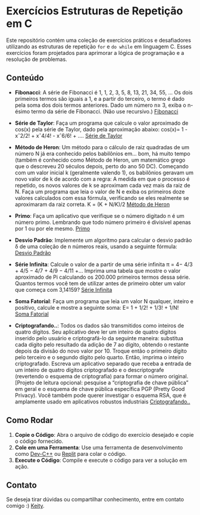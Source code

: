 
# Exercícios Estruturas de Repetição em C

Este repositório contém uma coleção de exercícios práticos e desafiadores utilizando as estruturas de repetição `for` e `do while` em linguagem C. Esses exercícios foram projetados para aprimorar a lógica de programação e a resolução de problemas.

## Conteúdo

  - **Fibonacci**:
   A série de Fibonacci é 1, 1, 2, 3, 5, 8, 13, 21, 34, 55, ... 
   Os dois primeiros termos são iguais a 1, e a partir do terceiro, o termo é dado pela soma dos dois termos anteriores.
   Dado um número n≥ 3, exiba o n-ésimo termo da série de Fibonacci.
   (Não use recursivo.)
   [Fibonacci](https://github.com/keitiely/questoes/blob/main/Fibonacci.c)
    
  - **Série de Taylor**:
    Faça um programa que calcule o valor aproximado de cos(x) pela série de Taylor,
    dado pela aproximação abaixo:
        cos(x)= 1 - xˆ2/2! + xˆ4/4! - xˆ6/6! + ....
    [Série de Taylor](https://github.com/keitiely/questoes/blob/main/Serie-de-Taylor)

 - **Método de Heron**:
   Um método para o cálculo de raiz quadradas de um número N já era conhecido pelos babilônios em...
   bom, há muito tempo (também é conhecido como Método de Heron, um matemático grego que o descreveu 20 séculos depois, perto do ano 50 DC.
   Começando com um valor inicial k (geralmente valendo 1), os babilônios geravam um novo valor de k de acordo com a regra:
   A medida em que o processo é repetido, os novos valores de k se aproximam cada vez mais da raiz de N. Faça um programa que leia o valor de N 
   e exiba os primeiros doze valores calculados com essa fórmula, verificando se eles realmente se aproximaram da raiz correta.
             K = (K + N/K)/2
   [Método de Heron](https://github.com/keitiely/Estrutura-de-Repeticao/blob/main/Metodo-de-Heron)
    
  - **Primo**:
    Faça um aplicativo que verifique se o número digitado n é um número primo. 
    Lembrando que todo número primeiro é divisível apenas por 1 ou por ele mesmo.
    [Primo](https://github.com/keitiely/questoes/blob/main/primo.c)
    
  - **Desvio Padrão**:
    Implemente um algoritmo para calcular o desvio padrão δ de uma coleção de n números reais, usando a seguinte fórmula:
    [Desvio Padrão](https://github.com/keitiely/questoes/blob/main/Desvio-Padrão.c)
    
  - **Série Infinita**:
    Calcule o valor de a partir de uma série infinita
	        π = 4− 4/3 + 4/5 − 4/7 + 4/9 − 4/11 +... 
    Imprima uma tabela que mostre o valor aproximado de Pi calculando os 200.000 primeiros termos dessa série.
    Quantos termos você tem de utilizar antes de primeiro obter um valor que começa com 3,14159?
    [Série Infinita](https://github.com/keitiely/questoes/blob/main/Serie-Infinita.c)
    
  - **Soma Fatorial**:
    Faça um programa que leia um valor N qualquer, inteiro e positivo, calcule e mostre a seguinte soma:
             E= 1 + 1/2! + 1/3! + 1/N!
    [Soma Fatorial](https://github.com/keitiely/questoes/blob/main/Soma-fatorial.c)
    
  - **Criptografando..**:
   Todos os dados são transmitidos como inteiros de quatro dígitos.
   Seu aplicativo deve ler um inteiro de quatro dígitos inserido pelo usuário e criptografá-lo da seguinte maneira:
   substitua cada dígito pelo resultado da adição de 7 ao dígito, obtendo o restante depois da divisão do novo valor por 10. 
   Troque então o primeiro dígito pelo terceiro e o segundo dígito pelo quarto. Então, imprima o inteiro criptografado. 
   Escreva um aplicativo separado que receba a entrada de um inteiro de quatro dígitos criptografado e o descriptografe 
   (revertendo o esquema de criptografia) para formar o número original. [Projeto de leitura opcional: pesquise a “criptografia de chave públicaˮ
   em geral e o esquema de chave pública específica PGP (Pretty Good Privacy). Você também pode querer investigar o esquema RSA, que é amplamente 
   usado em aplicativos robustos industriais
   [Criptografando..](https://github.com/keitiely/questoes/blob/main/criptografando.c)


## Como Rodar

1. **Copie o Código**: Abra o arquivo de código do exercício desejado e copie o código fornecido.
2. **Cole em uma Ferramenta**: Use uma ferramenta de desenvolvimento como [Dev-C++](https://sourceforge.net/projects/dev-cpp/) ou [Replit](https://replit.com/) para colar o código.
3. **Execute o Código**: Compile e execute o código para ver a solução em ação.

## Contato

Se deseja tirar dúvidas ou compartilhar conhecimento, entre em contato comigo :) [Keity](keitielysilvaviana@gmail.com).
